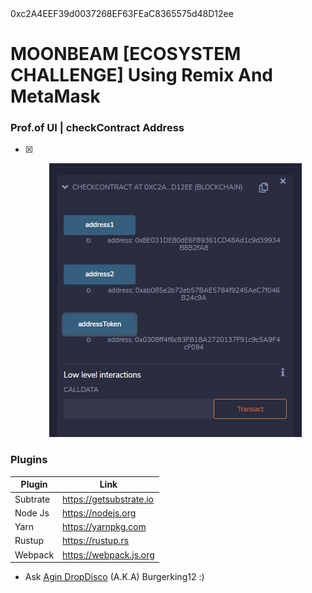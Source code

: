 
 <span align="center">
 0xc2A4EEF39d0037268EF63FEaC8365575d48D12ee
  </span>


# MOONBEAM [ECOSYSTEM CHALLENGE] Using Remix And MetaMask


### Prof.of UI | checkContract Address  
- [x] <p align="center">
    <a>
        <img src="./alladdress.png" alt="Awesome-Burgerking"/>
    </a>
</p>




### Plugins

| Plugin | Link |
| ------ | ------ |
| Subtrate | https://getsubstrate.io |
| Node Js | https://nodejs.org |
| Yarn | https://yarnpkg.com |
| Rustup | https://rustup.rs |
| Webpack |https://webpack.js.org |'

* Ask [Agin DropDisco](https://twitter.com/agin_webdev) (A.K.A) Burgerking12 :)
